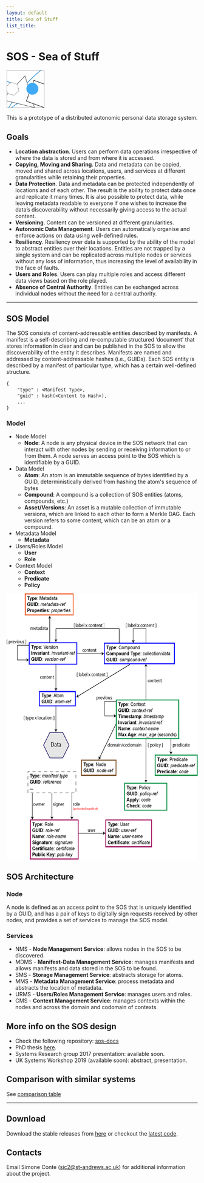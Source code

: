 ```yaml
---
layout: default
title: Sea of Stuff
list_title:
---
```


# SOS - Sea of Stuff

<img src="images/icon.png" height="100" alt="SOS Icon" class="center">

This is a prototype of a distributed autonomic personal data storage system.

## Goals

- **Location abstraction**. Users can perform data operations irrespective of where the data is stored and from where it is accessed.
- **Copying, Moving and Sharing**. Data and metadata can be copied, moved and shared across locations, users, and services at different granularities while retaining their properties.
- **Data Protection**. Data and metadata can be protected independently of locations and of each other. The result is the ability to protect data once and replicate it many times. It is also possible to protect data, while leaving metadata readable to everyone if one wishes to increase the data’s discoverability without necessarily giving access to the actual content.
- **Versioning**. Content can be versioned at different granularities.
- **Autonomic Data Management**. Users can automatically organise and enforce actions on data using well-defined rules.
- **Resiliency**. Resiliency over data is supported by the ability of the model to abstract entities over their locations. Entities are not trapped by a single system and can be replicated across multiple nodes or services without any loss of information, thus increasing the level of availability in the face of faults.
- **Users and Roles**. Users can play multiple roles and access different data views based on the role played.
- **Absence of Central Authority**. Entities can be exchanged across individual nodes without the need for a central authority.

---

## SOS Model

The SOS consists of content-addressable entities described by manifests. A manifest is
a self-describing and re-computable structured ‘document’ that stores information in clear
and can be published in the SOS to allow the discoverability of the entity it describes.
Manifests are named and addressed by content-addressable hashes (i.e., GUIDs). Each
SOS entity is described by a manifest of particular type, which has a certain well-defined
structure.


```
{
    "type" : <Manifest Type>,
    "guid" : hash(<Content to Hash>),
    ...
}
```

### Model

- Node Model
    - **Node**: A node is any physical device in the SOS network that can interact with other nodes by sending or receiving information to or from them. A node serves an access point to the SOS which is identifiable by a GUID. 
- Data Model
    - **Atom**: An atom is an immutable sequence of bytes identified by a GUID, deterministically derived from hashing the atom's sequence of bytes
    - **Compound**: A compound is a collection of SOS entities (atoms, compounds, etc.)
    - **Asset/Versions**: An asset is a mutable collection of immutable versions, which are linked to each other to form a Merkle DAG. Each version refers to some content, which can be an atom or a compound.
- Metadata Model
    - **Metadata**
- Users/Roles Model
    - **User**
    - **Role**
- Context Model
    - **Context**
    - **Predicate**
    - **Policy**

<img src="images/SOS-model.png" height="700" alt="SOS Model">


## SOS Architecture

### Node

A node is defined as an access point to the SOS that is uniquely identified by a GUID,
and has a pair of keys to digitally sign requests received by other nodes,
and provides a set of services to manage the SOS model.

### Services

- NMS - **Node Management Service**: allows nodes in the SOS to be discovered.
- MDMS - **Manifest-Data Management Service**: manages manifests and allows manifests and data stored in the SOS to be found.
- SMS - **Storage Management Service**: abstracts storage for atoms.
- MMS - **Metadata Management Service**: process metadata and abstracts the location of metadata.
- URMS - **Users/Roles Management Service**: manages users and roles.
- CMS - **Context Management Service**: manages contexts within the nodes and across the domain and codomain of contexts.


## More info on the SOS design

- Check the following repository: [sos-docs](https://github.com/sea-of-stuff/sos-docs)
- PhD thesis [here](https://sic2.me/resources/PhD-thesis-SOS-Conte.pdf).
- Systems Research group 2017 presentation: available soon.
- UK Systems Workshop 2019 (available soon): abstract, presentation.

<!-- The SOS has been developed as part of the PhD thesis: "The Sea of Stuff: a Model to Manage Shared Mutable Data in a Distributed Environment". The thesis will be available at a later date. -->

## Comparison with similar systems

See <a href="comparison.htm" target="_blank">comparison table</a>

<!-- ## Example applications

- WebApp
- SOS-WebDAV server
- SOS WebArchive
- git-to-sos -->

---

## Download

Download the stable releases from [here](https://github.com/sea-of-stuff/sos/releases) or checkout the [latest code](https://github.com/sea-of-stuff/sos).


## Contacts

Email Simone Conte (sic2@st-andrews.ac.uk) for additional information about the project.
